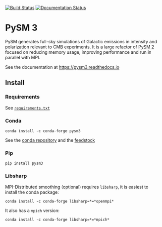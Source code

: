[![Build Status](https://travis-ci.org/healpy/pysm.svg?branch=master)](https://travis-ci.org/healpy/pysm)
[![Documentation Status](https://readthedocs.org/projects/pysm3/badge/?version=latest)](https://pysm3.readthedocs.io/en/latest/?badge=latest)

# PySM 3

PySM generates full-sky simulations of Galactic emissions in intensity and polarization relevant to CMB experiments.
It is a large refactor of [PySM 2](https://github.com/bthorne93/PySM_public) focused on reducing memory usage,
improving performance and run in parallel with MPI.

See the documentation at <https://pysm3.readthedocs.io>

## Install

### Requirements

See [`requirements.txt`](requirements.txt)

### Conda

    conda install -c conda-forge pysm3

See the [conda repository](https://anaconda.org/conda-forge/pysm3) and the [feedstock](https://github.com/conda-forge/pysm3-feedstock)

### Pip

    pip install pysm3

### Libsharp

MPI-Distributed smoothing (optional) requires `libsharp`, it is easiest to install the conda package:

    conda install -c conda-forge libsharp=*=*openmpi*

It also has a `mpich` version:

    conda install -c conda-forge libsharp=*=*mpich*
